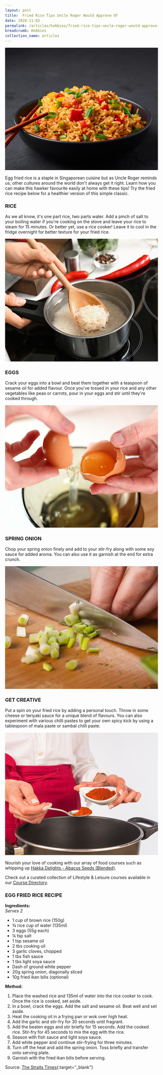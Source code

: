 ```yaml
---
layout: post
title:  Fried Rice Tips Uncle Roger Would Approve Of
date: 2020-11-03
permalink: /articles/hobbies/fried-rice-tips-uncle-roger-would-approve-of
breadcrumb: Hobbies
collection_name: articles
---
```

![Fried Rice Tips Uncle Roger Would Approve Of](/images/content-articles/hobbies/fried-rice-tips-uncle-roger-would-approve-of-img1.jpg)

Egg fried rice is a staple in Singaporean cuisine but as Uncle Roger reminds us, other cultures around the world don't always get it right. Learn how you can make this hawker favourite easily at home with these tips! Try the fried rice recipe below for a healthier version of this simple classic.

### RICE

As we all know, it's one part rice, two parts water. Add a pinch of salt to your boiling water if you're cooking on the stove and leave your rice to steam for 15 minutes. Or better yet, use a rice cooker! Leave it to cool in the fridge overnight for better texture for your fried rice.

![Fried Rice Tips Uncle Roger Would Approve Of](/images/content-articles/hobbies/fried-rice-tips-uncle-roger-would-approve-of-img2.jpg)

### EGGS

Crack your eggs into a bowl and beat them together with a teaspoon of sesame oil for added flavour. Once you've tossed in your rice and any other vegetables like peas or carrots, pour in your eggs and stir until they're cooked through.

![Fried Rice Tips Uncle Roger Would Approve Of](/images/content-articles/hobbies/fried-rice-tips-uncle-roger-would-approve-of-img3.jpg)

### SPRING ONION

Chop your spring onion finely and add to your stir-fry along with some soy sauce for added aroma. You can also use it as garnish at the end for extra crunch.

![Fried Rice Tips Uncle Roger Would Approve Of](/images/content-articles/hobbies/fried-rice-tips-uncle-roger-would-approve-of-img4.jpg)

### GET CREATIVE

Put a spin on your fried rice by adding a personal touch. Throw in some cheese or teriyaki sauce for a unique blend of flavours. You can also experiment with various chilli pastes to get your own spicy kick by using a tablespoon of mala paste or sambal chilli paste.

![Fried Rice Tips Uncle Roger Would Approve Of](/images/content-articles/hobbies/fried-rice-tips-uncle-roger-would-approve-of-img5.jpg)

Nourish your love of cooking with our array of food courses such as whipping up [Hakka Delights - Abacus Seeds (Blended)](../../course-directory/lifestyle-and-leisure/#hakkadelightsabacusseedsblendedcourses).

Check out a curated collection of Lifestyle & Leisure courses available in our [Course Directory](../../course-directory/lifestyle-and-leisure/).


### EGG FRIED RICE RECIPE
**Ingredients:**<br>
*Serves 2*

- 1 cup of brown rice (150g)
- ¾ rice cup of water (135ml)
- 3 eggs (55g each)
- ¼ tsp salt
- 1 tsp sesame oil
- 2 tbs cooking oil
- 3 garlic cloves, chopped
- 1 tbs fish sauce
- 1 tbs light soya sauce
- Dash of ground white pepper
- 20g spring onion, diagonally sliced
- 10g fried ikan bilis (optional)
 

**Method:**
1. Place the washed rice and 135ml of water into the rice cooker to cook. Once the rice is cooked, set aside.
2. In a bowl, crack the eggs. Add the salt and sesame oil. Beat well and set aside.
3. Heat the cooking oil in a frying pan or wok over high heat.
4. Add the garlic and stir-fry for 30 seconds until fragrant.
5. Add the beaten eggs and stir briefly for 15 seconds. Add the cooked rice. Stir-fry for 45 seconds to mix the egg with the rice.
6. Season with fish sauce and light soya sauce.
7. Add white pepper and continue stir-frying for three minutes.
8. Turn off the heat and add the spring onion. Toss briefly and transfer onto serving plate.
9. Garnish with the fried ikan bilis before serving.


Source: [The Straits Times](https://www.straitstimes.com/lifestyle/food/comfort-cooking-healthy-recipes){:target="_blank"}